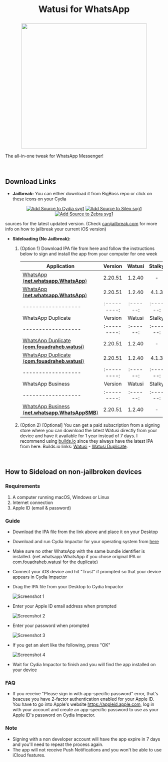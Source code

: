 <h1><p align="center">Watusi for WhatsApp</p></h1>

<p align="center">
    <img src="https://github.com/iTPr0/Watusi-for-WhatsApp/blob/master/images/WatusiScreenshot.png?raw=true"
        height="400">
</p>

The all-in-one tweak for WhatsApp Messenger!

&nbsp;

## Download Links

* **Jailbreak:** You can either download it from BigBoss repo or click on these icons on your Cydia
<p align="center">
<a href=https://apt.fouadraheb.com/cydia://url/https://cydia.saurik.com/api/share#?source=https://apt.fouadraheb.com">
  <img src="https://apt.fouadraheb.com/images/cydia.png?v=103"
    alt="Add Source to Cydia svg1"></a>
<a href="https://apt.fouadraheb.com/sileo://source/https://apt.fouadraheb.com">
    <img src="https://apt.fouadraheb.com/images/sileo.png?v=300"
    alt="Add Source to Sileo svg1"></a>
<a href="https://apt.fouadraheb.com/zbra://sources/add/https://apt.fouadraheb.com">
  <img src="https://apt.fouadraheb.com/images/zebra.png?v=103"
    alt="Add Source to Zebra svg1"></a>
</p> 

sources for the latest updated version. (Check [canijailbreak.com](https://canijailbreak.com/) for more info on how to jailbreak your current iOS version)
* **Sideloading (No Jailbreak):** 

    1. (Option 1) Download IPA file from here and follow the instructions below to sign and install the app from your computer for one week

        | Application        | Version   | Watusi | Stalky |
        | ------------------ |:---------:|:------:|:------:|
        | [WhatsApp (__net.whatsapp.WhatsApp__)](https://mega.nz/file/lXhX1KYK#y9lMmQO2WGFuYRYmo89feR6piIj6x3_wX2IeWaIwoZY) | 2.20.51   | 1.2.40 | - |
        | [WhatsApp (__net.whatsapp.WhatsApp__)](https://mega.nz/file/ZOgBhS6Y#qqbVt3wdOkr8WnSqTv7HFraiaH0jGm2q583L60RLQfQ) | 2.20.51   | 1.2.40 | 4.1.3 |
        | ------------------ |:---------:|:------:|:------:|
        | WhatsApp Duplicate | Version   | Watusi | Stalky |
        | ------------------ |:---------:|:------:|:------:|
        | [WhatsApp Duplicate (__com.fouadraheb.watusi__)](https://mega.nz/file/JO4DiCIa#vK6S18oPgxX3haXXgwswQFZQ1vO1UHPtiX3B4ByKgHU) | 2.20.51   | 1.2.40 | - |
        | [WhatsApp Duplicate (__com.fouadraheb.watusi__)](https://mega.nz/file/gSIxiAwT#1F-tuguBmrsWpX5R-clMKpYTQzExD1WUNk04PAn1fzM) | 2.20.51   | 1.2.40 | 4.1.3 |
        | ------------------ |:---------:|:------:|:------:|
        | WhatsApp Business  | Version   | Watusi | Stalky |
        | ------------------ |:---------:|:------:|:------:|
        | [WhatsApp Business (__net.whatsapp.WhatsAppSMB__)](https://mega.nz/file/ZKw1AIDC#J4UBITLwywYay5tWTUVJWVcHMPv7s1kvDo3RJ-GBCX0) | 2.20.51   | 1.2.40 | - |
    
    2. (Option 2) [Optional] You can get a paid subscription from a signing store where you can download the latest Watusi directly from your device and have it available for 1 year instead of 7 days. I recommend using [builds.io](https://builds.io/apps/WAtest/?aid=1025553) since they always have the latest IPA from here. Builds.io links: [Watusi](https://builds.io/apps/WAtest/?aid=1025553) - [Watusi Duplicate](https://builds.io/apps/duplicatewatusi/?aid=1025553).

&nbsp;

## How to Sideload on non-jailbroken devices

### Requirements

1. A computer running macOS, Windows or Linux
2. Internet connection
3. Apple ID (email & password)

### Guide

* Download the IPA file from the link above and place it on your Desktop

* Download and run Cydia Impactor for your operating system from [here](http://www.cydiaimpactor.com)

* Make sure no other WhatsApp with the same bundle identifier is installed. (net.whatsapp.WhatsApp if you chose original IPA or com.fouadraheb.watusi for the duplicate)

* Connect your iOS device and hit "Trust" if prompted so that your device appears in Cydia Impactor

* Drag the IPA file from your Desktop to Cydia Impactor

  
  ![Screenshot 1](https://raw.githubusercontent.com/FouadRaheb/Watusi-for-WhatsApp/master/images/1.png "Screenshot 1")

* Enter your Apple ID email address when prompted 



  ![Screenshot 2](https://raw.githubusercontent.com/FouadRaheb/Watusi-for-WhatsApp/master/images/2.png "Screenshot 2")

* Enter your password when prompted 



  ![Screenshot 3](https://raw.githubusercontent.com/FouadRaheb/Watusi-for-WhatsApp/master/images/3.png "Screenshot 3")

* If you get an alert like the following, press "OK"


  ![Screenshot 4](https://raw.githubusercontent.com/FouadRaheb/Watusi-for-WhatsApp/master/images/4.png "Screenshot 4")

* Wait for Cydia Impactor to finish and you will find the app installed on your device

### FAQ
* If you receive "Please sign in with app-specific password" error, that's beacuse you have 2-factor authentication enabled for your Apple ID. You have to go into Apple's website https://appleid.apple.com, log in with your account and create an app-specific password to use as your Apple ID's password on Cydia Impactor.

### Note

* Signing with a non developer account will have the app expire in 7 days and you'll need to repeat the process again.
* The app will not receive Push Notifications and you won't be able to use iCloud features.
